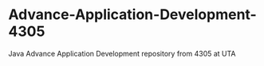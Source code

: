 # Advance-Application-Development-4305
Java Advance Application Development repository from 4305 at UTA
